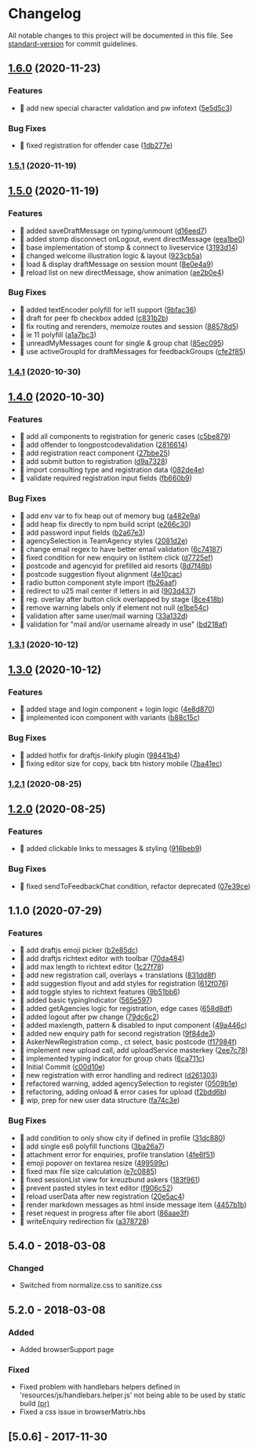 # Changelog

All notable changes to this project will be documented in this file. See [standard-version](https://github.com/conventional-changelog/standard-version) for commit guidelines.

## [1.6.0](https://github.com/CaritasDeutschland/caritas-onlineBeratung-frontend/compare/v1.5.1...v1.6.0) (2020-11-23)


### Features

* 🎸 add new special character validation and pw infotext ([5e5d5c3](https://github.com/CaritasDeutschland/caritas-onlineBeratung-frontend/commit/5e5d5c31ee5f9f95bc782a8be218e5e0732b06a3))


### Bug Fixes

* 🐛 fixed registration for offender case ([1db277e](https://github.com/CaritasDeutschland/caritas-onlineBeratung-frontend/commit/1db277e40aafbaa992611c522ba206506ca1d75f))

### [1.5.1](https://github.com/CaritasDeutschland/caritas-onlineBeratung-frontend/compare/v1.5.0...v1.5.1) (2020-11-19)

## [1.5.0](https://github.com/CaritasDeutschland/caritas-onlineBeratung-frontend/compare/v1.4.1...v1.5.0) (2020-11-19)


### Features

* 🎸 added saveDraftMessage on typing/unmount ([d16eed7](https://github.com/CaritasDeutschland/caritas-onlineBeratung-frontend/commit/d16eed7cad8e8bf80c325b33d807fa6f4152fb6f))
* 🎸 added stomp disconnect onLogout, event directMessage ([eea1be0](https://github.com/CaritasDeutschland/caritas-onlineBeratung-frontend/commit/eea1be05b3955fa18f75f03bdc7f0d8939c987b9))
* 🎸 base implementation of stomp & connect to liveservice ([3193d14](https://github.com/CaritasDeutschland/caritas-onlineBeratung-frontend/commit/3193d142932b51233172af807048f02b2e53d5b2))
* 🎸 changed welcome illustration logic & layout ([923cb5a](https://github.com/CaritasDeutschland/caritas-onlineBeratung-frontend/commit/923cb5a0c2ee35952523ba20e5d714debc54e400))
* 🎸 load & display draftMessage on session mount ([8e0e4a9](https://github.com/CaritasDeutschland/caritas-onlineBeratung-frontend/commit/8e0e4a9505887cdd3860a7b27ff9d2e2811e7a3a))
* 🎸 reload list on new directMessage, show animation ([ae2b0e4](https://github.com/CaritasDeutschland/caritas-onlineBeratung-frontend/commit/ae2b0e44647e9455951766a120331f94158baf72))


### Bug Fixes

* 🐛 added textEncoder polyfill for ie11 support ([9bfac36](https://github.com/CaritasDeutschland/caritas-onlineBeratung-frontend/commit/9bfac3681468100bbd2f32b84e7cecdd72b1fb9a))
* 🐛 draft for peer fb checkbox added ([c831b2b](https://github.com/CaritasDeutschland/caritas-onlineBeratung-frontend/commit/c831b2b91eb5e577d98e08b7a67571a085195129))
* 🐛 fix routing and rerenders, memoize routes and session ([88578d5](https://github.com/CaritasDeutschland/caritas-onlineBeratung-frontend/commit/88578d540798ab95c4439eea8448f055058f5160))
* 🐛 ie 11 polyfill ([a1a7bc3](https://github.com/CaritasDeutschland/caritas-onlineBeratung-frontend/commit/a1a7bc3d2ac3e31be3a3c85799b90616a701158e))
* 🐛 unreadMyMessages count for single & group chat ([85ec095](https://github.com/CaritasDeutschland/caritas-onlineBeratung-frontend/commit/85ec09557e18806fcdbf18f58fa93ebcca48b365))
* 🐛 use activeGroupId for draftMessages for feedbackGroups ([cfe2f85](https://github.com/CaritasDeutschland/caritas-onlineBeratung-frontend/commit/cfe2f8559d894667abaaf60993b4410d2466583e))

### [1.4.1](https://github.com/CaritasDeutschland/caritas-onlineBeratung-frontend/compare/v1.4.0...v1.4.1) (2020-10-30)

## [1.4.0](https://github.com/CaritasDeutschland/caritas-onlineBeratung-frontend/compare/v1.3.1...v1.4.0) (2020-10-30)

### Features

-   🎸 add all components to registration for generic cases ([c5be879](https://github.com/CaritasDeutschland/caritas-onlineBeratung-frontend/commit/c5be879654b091e8384bc03838482a86bdf4992b))
-   🎸 add offender to longpostcodevalidation ([2816614](https://github.com/CaritasDeutschland/caritas-onlineBeratung-frontend/commit/2816614e6d510ad5389c81ede68efd74b6521218))
-   🎸 add registration react component ([27bbe25](https://github.com/CaritasDeutschland/caritas-onlineBeratung-frontend/commit/27bbe251897a23f0eb9f4a6b9f849600dbc79d43))
-   🎸 add submit button to registration ([d9a7328](https://github.com/CaritasDeutschland/caritas-onlineBeratung-frontend/commit/d9a73286e6922e1d14033b52dd20ae224e08417c))
-   🎸 import consulting type and registration data ([082de4e](https://github.com/CaritasDeutschland/caritas-onlineBeratung-frontend/commit/082de4e2da99a75eac9b582095d190c3535aa3a9))
-   🎸 validate required registration input fields ([fb660b9](https://github.com/CaritasDeutschland/caritas-onlineBeratung-frontend/commit/fb660b91d0dcce4370c0ab6c36731e94758e042e))

### Bug Fixes

-   🐛 add env var to fix heap out of memory bug ([a482e9a](https://github.com/CaritasDeutschland/caritas-onlineBeratung-frontend/commit/a482e9a66062ef9e42ff7894482888fa02bf3ce3))
-   🐛 add heap fix directly to npm build script ([e266c30](https://github.com/CaritasDeutschland/caritas-onlineBeratung-frontend/commit/e266c30607d9e1598b79dd309026985e695fd9cc))
-   🐛 add password input fields ([b2a67e3](https://github.com/CaritasDeutschland/caritas-onlineBeratung-frontend/commit/b2a67e3edcca22bb8e8207f69f1298904093f6e5))
-   🐛 agencySelection is TeamAgency styles ([2081d2e](https://github.com/CaritasDeutschland/caritas-onlineBeratung-frontend/commit/2081d2e67b337f0aaa82db4f28ce09e25221a429))
-   🐛 change email regex to have better email validation ([6c74187](https://github.com/CaritasDeutschland/caritas-onlineBeratung-frontend/commit/6c74187cada82812ceb06120de9351a6c55e39e1))
-   🐛 fixed condition for new enquiry on listItem click ([d7725ef](https://github.com/CaritasDeutschland/caritas-onlineBeratung-frontend/commit/d7725efbe9c705eb5fdcfa512688181ba792d201))
-   🐛 postcode and agencyid for prefilled aid resorts ([8d7f48b](https://github.com/CaritasDeutschland/caritas-onlineBeratung-frontend/commit/8d7f48b3391f2b72ea88dea12d018cc03c9822b5))
-   🐛 postcode suggestion flyout alignment ([4e10cac](https://github.com/CaritasDeutschland/caritas-onlineBeratung-frontend/commit/4e10cacc30dc5359a3bb4759a9c657e483c0a6e3))
-   🐛 radio button component style import ([fb26aaf](https://github.com/CaritasDeutschland/caritas-onlineBeratung-frontend/commit/fb26aaff868f8ec14a3d25a4a503645887c3290a))
-   🐛 redirect to u25 mail center if letters in aid ([903d437](https://github.com/CaritasDeutschland/caritas-onlineBeratung-frontend/commit/903d437e7fba1c0713d33d1b235e4f4466771f4f))
-   🐛 reg. overlay after button click overlapped by stage ([8ce418b](https://github.com/CaritasDeutschland/caritas-onlineBeratung-frontend/commit/8ce418b59453acbf8c0a7cf795f98c4c4b5c44cf))
-   🐛 remove warning labels only if element not null ([e1be54c](https://github.com/CaritasDeutschland/caritas-onlineBeratung-frontend/commit/e1be54ca01fcb780bd0db414e6d1bb957f19e118))
-   🐛 validation after same user/mail warning ([33a132d](https://github.com/CaritasDeutschland/caritas-onlineBeratung-frontend/commit/33a132d60ba3b78195518b1fcab1bcc8b16a59a1))
-   🐛 validation for "mail and/or username already in use" ([bd218af](https://github.com/CaritasDeutschland/caritas-onlineBeratung-frontend/commit/bd218af508875f45aa84191ad98b199144c0f2e8))

### [1.3.1](https://github.com/CaritasDeutschland/caritas-onlineBeratung-frontend/compare/v1.3.0...v1.3.1) (2020-10-12)

## [1.3.0](https://github.com/CaritasDeutschland/caritas-onlineBeratung-frontend/compare/v1.2.1...v1.3.0) (2020-10-12)

### Features

-   🎸 added stage and login component + login logic ([4e8d870](https://github.com/CaritasDeutschland/caritas-onlineBeratung-frontend/commit/4e8d870fcbd3c16b83e0bc89be110f415367b111))
-   🎸 implemented icon component with variants ([b88c15c](https://github.com/CaritasDeutschland/caritas-onlineBeratung-frontend/commit/b88c15cac2f8b7af56fcab8231839da0359b7237))

### Bug Fixes

-   🐛 added hotfix for draftjs-linkify plugin ([98441b4](https://github.com/CaritasDeutschland/caritas-onlineBeratung-frontend/commit/98441b47718f46ca55ca9e77437baee9ff215328))
-   🐛 fixing editor size for copy, back btn history mobile ([7ba41ec](https://github.com/CaritasDeutschland/caritas-onlineBeratung-frontend/commit/7ba41ec3ac67e3d10eabccb56da0663af66f3453))

### [1.2.1](https://github.com/CaritasDeutschland/caritas-onlineBeratung-frontend/compare/v1.2.0...v1.2.1) (2020-08-25)

## [1.2.0](https://github.com/CaritasDeutschland/caritas-onlineBeratung-frontend/compare/v1.1.0...v1.2.0) (2020-08-25)

### Features

-   🎸 added clickable links to messages & styling ([916beb9](https://github.com/CaritasDeutschland/caritas-onlineBeratung-frontend/commit/916beb92fd88ea7e27996399f54ef4e034a4acc7))

### Bug Fixes

-   🐛 fixed sendToFeedbackChat condition, refactor deprecated ([07e39ce](https://github.com/CaritasDeutschland/caritas-onlineBeratung-frontend/commit/07e39ce9d4ba63d159570710cf405ea0215256b1))

## 1.1.0 (2020-07-29)

### Features

-   🎸 add draftjs emoji picker ([b2e85dc](https://github.com/CaritasDeutschland/caritas-onlineBeratung-frontend/commit/b2e85dc051614ddc485425c24998fc7526e84bc4))
-   🎸 add draftjs richtext editor with toolbar ([70da484](https://github.com/CaritasDeutschland/caritas-onlineBeratung-frontend/commit/70da48418b79e1da7c74d864037e565f2c76cdf4))
-   🎸 add max length to richtext editor ([1c27f78](https://github.com/CaritasDeutschland/caritas-onlineBeratung-frontend/commit/1c27f78e16059e6b0ac826f0f4577ccd7b055913))
-   🎸 add new registration call, overlays + translations ([831dd8f](https://github.com/CaritasDeutschland/caritas-onlineBeratung-frontend/commit/831dd8fb9203a5f1abca7513d3cf4afbf299895c))
-   🎸 add suggestion flyout and add styles for registration ([612f076](https://github.com/CaritasDeutschland/caritas-onlineBeratung-frontend/commit/612f07676fe37afeaf14daea3bd42c596ee8cbae))
-   🎸 add toggle styles to richtext features ([9b51bb6](https://github.com/CaritasDeutschland/caritas-onlineBeratung-frontend/commit/9b51bb68d8ce5d2765f86c6333e5e2c384820b88))
-   🎸 added basic typingIndicator ([565e597](https://github.com/CaritasDeutschland/caritas-onlineBeratung-frontend/commit/565e597924cab886c6d338185c6c49e1c2242e8d))
-   🎸 added getAgencies logic for registration, edge cases ([658d8df](https://github.com/CaritasDeutschland/caritas-onlineBeratung-frontend/commit/658d8df2f81ef2d185e83392c36ac89977ce702a))
-   🎸 added logout after pw change ([79dc6c2](https://github.com/CaritasDeutschland/caritas-onlineBeratung-frontend/commit/79dc6c2ae4ab9b3b8b68c053f798ecad412e2da6))
-   🎸 added maxlength, pattern & disabled to input component ([49a446c](https://github.com/CaritasDeutschland/caritas-onlineBeratung-frontend/commit/49a446cbbcde5e3146c129d3c42549cecb5a15de))
-   🎸 added new enquiry path for second registration ([9f84de3](https://github.com/CaritasDeutschland/caritas-onlineBeratung-frontend/commit/9f84de38cd1108f7d296104a96d45c4a609ae778))
-   🎸 AskerNewRegistration comp., ct select, basic postcode ([f17984f](https://github.com/CaritasDeutschland/caritas-onlineBeratung-frontend/commit/f17984fcdcf02493dc0a00e9b41989e4bad31f86))
-   🎸 implement new upload call, add uploadService masterkey ([2ee7c78](https://github.com/CaritasDeutschland/caritas-onlineBeratung-frontend/commit/2ee7c788118b6a083325b4edc6000302e1a095b6))
-   🎸 implemented typing indicator for group chats ([6ca711c](https://github.com/CaritasDeutschland/caritas-onlineBeratung-frontend/commit/6ca711c49be3573a9920883366ed215e72d77650))
-   🎸 Initial Commit ([c00d10e](https://github.com/CaritasDeutschland/caritas-onlineBeratung-frontend/commit/c00d10eefeb2b17c59b243d0df9e466e495c375b))
-   🎸 new registration with error handling and redirect ([d261303](https://github.com/CaritasDeutschland/caritas-onlineBeratung-frontend/commit/d2613037505f4a1db51aad94165c565338666396))
-   🎸 refactored warning, added agencySelection to register ([0509b1e](https://github.com/CaritasDeutschland/caritas-onlineBeratung-frontend/commit/0509b1e8b8dbafe94061d57b4d1d16661373f404))
-   🎸 refactoring, adding onload & error cases for upload ([f2bdd6b](https://github.com/CaritasDeutschland/caritas-onlineBeratung-frontend/commit/f2bdd6b59192eef28dd406107bfb1de128915100))
-   🎸 wip, prep for new user data structure ([fa74c3e](https://github.com/CaritasDeutschland/caritas-onlineBeratung-frontend/commit/fa74c3e7c3ce3e10b6d3e1e83c5a3fc829c6c194))

### Bug Fixes

-   🐛 add condition to only show city if defined in profile ([31dc880](https://github.com/CaritasDeutschland/caritas-onlineBeratung-frontend/commit/31dc8808d92bb21873d6e1187a5dda44a42a7f87))
-   🐛 add single es6 polyfill functions ([3ba26a7](https://github.com/CaritasDeutschland/caritas-onlineBeratung-frontend/commit/3ba26a7904ff77f1ee7ad63c10e80c4fc93af165))
-   🐛 attachment error for enquiries, profile translation ([4fe6f51](https://github.com/CaritasDeutschland/caritas-onlineBeratung-frontend/commit/4fe6f517265d29f4644aaf36be6e3634e4fcc07b))
-   🐛 emoji popover on textarea resize ([499599c](https://github.com/CaritasDeutschland/caritas-onlineBeratung-frontend/commit/499599c5542c8355db7c00c0a1b6738728112caa))
-   🐛 fixed max file size calculation ([e7c0885](https://github.com/CaritasDeutschland/caritas-onlineBeratung-frontend/commit/e7c0885a0b44bac9531fc4c83701f8b80ca8b6cd))
-   🐛 fixed sessionList view for kreuzbund askers ([183f961](https://github.com/CaritasDeutschland/caritas-onlineBeratung-frontend/commit/183f96174d8a7aebc0a4242df48a07cefc54ee44))
-   🐛 prevent pasted styles in text editor ([f906c52](https://github.com/CaritasDeutschland/caritas-onlineBeratung-frontend/commit/f906c5239732abc0ec6ad7097de8db3470afaf72))
-   🐛 reload userData after new registration ([20e5ac4](https://github.com/CaritasDeutschland/caritas-onlineBeratung-frontend/commit/20e5ac412026666c649d0f0e34d2fbe18604303f))
-   🐛 render markdown messages as html inside message item ([4457b1b](https://github.com/CaritasDeutschland/caritas-onlineBeratung-frontend/commit/4457b1b00275eb189146b104530e1861ea07d5c7))
-   🐛 reset request in progress after file abort ([86aae3f](https://github.com/CaritasDeutschland/caritas-onlineBeratung-frontend/commit/86aae3f43a93b4e26c144d5b3141dc01d0c93be2))
-   🐛 writeEnquiry redirection fix ([a378728](https://github.com/CaritasDeutschland/caritas-onlineBeratung-frontend/commit/a378728f0458376f93c3c2fcbd2abb882ce1f49f))

## 5.4.0 - 2018-03-08

### Changed

-   Switched from normalize.css to sanitize.css

## 5.2.0 - 2018-03-08

### Added

-   Added browserSupport page

### Fixed

-   Fixed problem with handlebars helpers defined in 'resources/js/handlebars.helper.js' not being able to be used by static build [(pr)](https://github.com/biotope/frontend-framework/pull/12)
-   Fixed a css issue in browserMatrix.hbs

## [5.0.6] - 2017-11-30
